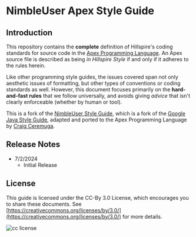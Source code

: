 # NimbleUser Apex Style Guide

## Introduction

This repository contains the **complete** definition of Hillspire's coding standards for source code in the [Apex Programming Language](https://developer.salesforce.com/developer-centers/apex). An Apex source file is described as being _in Hillspire Style_ if and only if it adheres to the rules herein.

Like other programming style guides, the issues covered span not only aesthetic issues of formatting, but other types of conventions or coding standards as well. However, this document focuses primarily on the **hard-and-fast rules** that we follow universally, and avoids giving _advice_ that isn't clearly enforceable (whether by human or tool).

This is a fork of the [NimbleUser Style Guide](https://nimbleuser.github.io/apex-style-guide/), which is a fork of the [Google Java Style Guide](https://google.github.io/styleguide/javaguide.html), adapted and ported to the Apex Programming Language by [Craig Ceremuga](https://github.com/cceremuga).


## Release Notes
* 7/2/2024
    * Initial Release

## License

This guide is licensed under the CC-By 3.0 License, which encourages you to share these documents. See [https://creativecommons.org/licenses/by/3.0/](https://creativecommons.org/licenses/by/3.0/) for more details.

![cc license](https://licensebuttons.net/l/by/3.0/80x15.png)